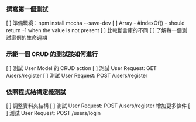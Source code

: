 ### 撰寫第一個測試

[ ] 準備環境：npm install mocha --save-dev
[ ] Array - #indexOf() - should return -1 when the value is not present
[ ] 比較斷言庫的不同
[ ] 了解每一個測試案例的生命週期

### 示範一個 CRUD 的測試該如何進行

[ ] 測試 User Model 的 CRUD action
[ ] 測試 User Request: GET /users/register
[ ] 測試 User Request: POST /users/register

### 依照程式結構定義測試

[ ] 調整資料夾結構
[ ] 測試 User Request: POST /users/register 增加更多條件
[ ] 測試 User Request: POST /users/login